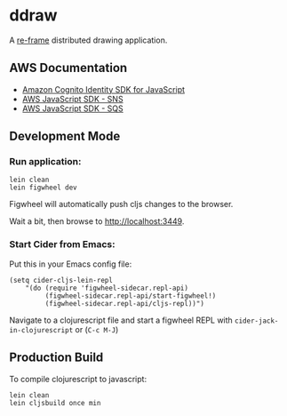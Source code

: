 # ddraw

A [re-frame](https://github.com/Day8/re-frame) distributed drawing application.

## AWS Documentation

* [Amazon Cognito Identity SDK for JavaScript](https://github.com/aws/amazon-cognito-identity-js#usage)
* [AWS JavaScript SDK - SNS](https://docs.aws.amazon.com/AWSJavaScriptSDK/latest/AWS/SNS.html)
* [AWS JavaScript SDK - SQS](https://docs.aws.amazon.com/AWSJavaScriptSDK/latest/AWS/SQS.html)

## Development Mode

### Run application:

```
lein clean
lein figwheel dev
```

Figwheel will automatically push cljs changes to the browser.

Wait a bit, then browse to [http://localhost:3449](http://localhost:3449).

### Start Cider from Emacs:

Put this in your Emacs config file:

```
(setq cider-cljs-lein-repl
	"(do (require 'figwheel-sidecar.repl-api)
         (figwheel-sidecar.repl-api/start-figwheel!)
         (figwheel-sidecar.repl-api/cljs-repl))")
```

Navigate to a clojurescript file and start a figwheel REPL with `cider-jack-in-clojurescript` or (`C-c M-J`)

## Production Build


To compile clojurescript to javascript:

```
lein clean
lein cljsbuild once min
```
